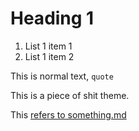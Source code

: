 # Heading 1

   1. List 1 item 1
   2. List 1 item 2

This is normal text, `quote`

This is a piece of shit theme.

This [refers to something.md](something.md)
